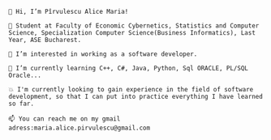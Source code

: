     👋 Hi, I’m Pîrvulescu Alice Maria!
    
    🤖 Student at Faculty of Economic Cybernetics, Statistics and Computer Science, Specialization Computer Science(Business Informatics), Last Year, ASE Bucharest.
    
    👀 I’m interested in working as a software developer.
    
    🌱 I’m currently learning C++, C#, Java, Python, Sql ORACLE, PL/SQL Oracle...
    
    💥 I'm currently looking to gain experience in the field of software development, so that I can put into practice everything I have learned so far.
    
    📫 You can reach me on my gmail adress:maria.alice.pirvulescu@gmail.com

